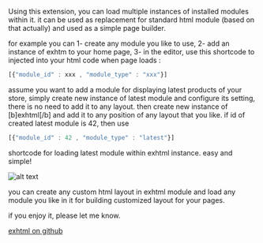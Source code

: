 Using this extension, you can load multiple instances of installed modules within it. it can be used as replacement for standard html module (based on that actually) and used as a simple page builder.

for example you can
1- create any module you like to use, 
2- add an instance of exhtm to your home page,
3- in the editor, use this shortcode to injected into your html code when page loads :

```javascript
[{"module_id" : xxx , "module_type" : "xxx"}]
```


assume you want to add a module for displaying latest products of your store, simply create new instance of latest module and configure its setting, there is no need to add it to any layout. 
then create new instance of [b]exhtml[/b] and add it to any position of any layout that you like. if id of created latest module is 42, then use 
```javascript
[{"module_id" : 42 , "module_type" : "latest"}]
``` 
shortcode for loading latest module within exhtml instance.
easy and simple!


![alt text](https://image.opencart.com/original/587780c286873.jpg "exHtml page builder for opencart!")


you can create any custom html layout in exhtml module and load any module you like in it for building customized layout for your pages.

if you enjoy it, please let me know.


[exhtml on github](https://github.com/nasserman/exhtml)


